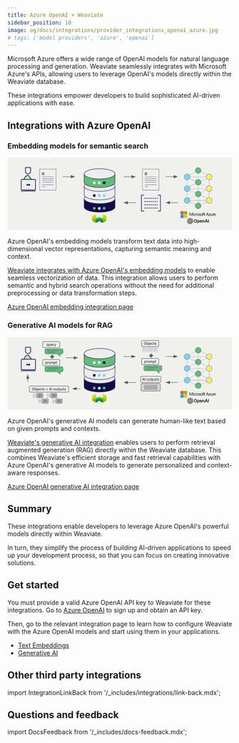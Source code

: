 ```yaml
---
title: Azure OpenAI + Weaviate
sidebar_position: 10
image: og/docs/integrations/provider_integrations_openai_azure.jpg
# tags: ['model providers', 'azure', 'openai']
---
```



Microsoft Azure offers a wide range of OpenAI models for natural language processing and generation. Weaviate seamlessly integrates with Microsoft Azure's APIs, allowing users to leverage OpenAI's models directly within the Weaviate database.

These integrations empower developers to build sophisticated AI-driven applications with ease.

## Integrations with Azure OpenAI

### Embedding models for semantic search

![Embedding integration illustration](../_includes/integration_openai_azure_embedding.png)

Azure OpenAI's embedding models transform text data into high-dimensional vector representations, capturing semantic meaning and context.

[Weaviate integrates with Azure OpenAI's embedding models](./embeddings.md) to enable seamless vectorization of data. This integration allows users to perform semantic and hybrid search operations without the need for additional preprocessing or data transformation steps.

[Azure OpenAI embedding integration page](./embeddings.md)

### Generative AI models for RAG

![Single prompt RAG integration generates individual outputs per search result](../_includes/integration_openai_azure_rag_single.png)

Azure OpenAI's generative AI models can generate human-like text based on given prompts and contexts.

[Weaviate's generative AI integration](./generative.md) enables users to perform retrieval augmented generation (RAG) directly within the Weaviate database. This combines Weaviate's efficient storage and fast retrieval capabilities with Azure OpenAI's generative AI models to generate personalized and context-aware responses.

[Azure OpenAI generative AI integration page](./generative.md)

## Summary

These integrations enable developers to leverage Azure OpenAI's powerful models directly within Weaviate.

In turn, they simplify the process of building AI-driven applications to speed up your development process, so that you can focus on creating innovative solutions.

## Get started

You must provide a valid Azure OpenAI API key to Weaviate for these integrations. Go to [Azure OpenAI](https://azure.microsoft.com/en-us/products/ai-services/openai-service) to sign up and obtain an API key.

Then, go to the relevant integration page to learn how to configure Weaviate with the Azure OpenAI models and start using them in your applications.

- [Text Embeddings](./embeddings.md)
- [Generative AI](./generative.md)

## Other third party integrations

import IntegrationLinkBack from '/_includes/integrations/link-back.mdx';

<IntegrationLinkBack/>

## Questions and feedback

import DocsFeedback from '/_includes/docs-feedback.mdx';

<DocsFeedback/>
